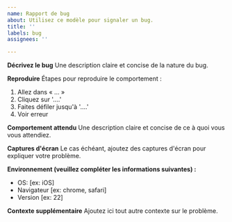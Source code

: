 ```yaml
---
name: Rapport de bug
about: Utilisez ce modèle pour signaler un bug.
title: ''
labels: bug
assignees: ''

---
```


**Décrivez le bug**
Une description claire et concise de la nature du bug.

**Reproduire**
Étapes pour reproduire le comportement :
1. Allez dans « … »
2. Cliquez sur '....'
3. Faites défiler jusqu'à '....'
4. Voir erreur

**Comportement attendu**
Une description claire et concise de ce à quoi vous vous attendiez.

**Captures d'écran**
Le cas échéant, ajoutez des captures d'écran pour expliquer votre problème.

**Environnement (veuillez compléter les informations suivantes) :**
 - OS: [ex: iOS]
 - Navigateur [ex: chrome, safari]
 - Version [ex: 22]


**Contexte supplémentaire**
Ajoutez ici tout autre contexte sur le problème.
